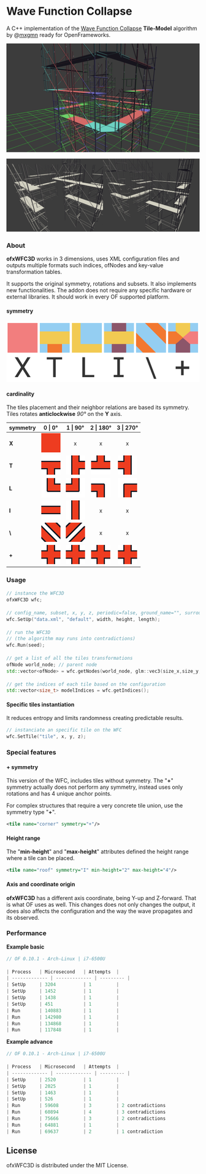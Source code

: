 # Wave Function Collapse

A C++ implementation of the [Wave Function Collapse](https://github.com/mxgmn/WaveFunctionCollapse) **Tile-Model** algorithm by @[mxgmn](https://github.com/mxgmn) ready for OpenFrameworks.

![wfc_git_01](./images/wfc_git_01.png)

![wfc_git_02](./images/wfc_git_02.png)



### About

**ofxWFC3D** works in 3 dimensions, uses XML configuration files and outputs multiple formats such indices, ofNodes and key-value transformation tables.

It supports the original symmetry, rotations and subsets. It also implements new functionalities. The addon does not require any specific hardware or external libraries. It should work in every OF supported platform.



#### symmetry

#### ![symmetry](./images/symmetry.png)



#### cardinality

The tiles placement and their neighbor relations are based its symmetry.
Tiles rotates **anticlockwise** *90°* on the **Y** axis.

| symmetry |                           0 \| 0°                            |                           1 \| 90°                           |                          2 \| 180°                           |                          3 \| 270°                           |
| -------- | :----------------------------------------------------------: | :----------------------------------------------------------: | :----------------------------------------------------------: | :----------------------------------------------------------: |
| **X**    | ![x_0](./images/x_0.jpg) |                              x                               |                              x                               |                              x                               |
| **T**    | ![T_0](./images/T_0.jpg) | ![T_1](./images/T_1.jpg) | ![T_2](./images/T_2.jpg) | ![T_3](./images/T_3.jpg) |
| **L**    | ![L_0](./images/L_0.jpg) | ![L_1](./images/L_1.jpg) | ![L_2](./images/L_2.jpg) | ![L_3](./images/L_3.jpg) |
| **I**    | ![I_0](./images/I_0.jpg) | ![I_1](./images/I_1.jpg) |                              x                               |                              x                               |
| **\\**   | ![d_0](./images/d_0.jpg) | ![d_1](./images/d_1.jpg) |                              x                               |                              x                               |
| **+**    | ![plus_0](./images/plus_0.jpg) | ![plus_0](./images/plus_0.jpg) | ![plus_0](./images/plus_0.jpg) | ![plus_0](./images/plus_0.jpg) |




### Usage

```c++
// instance the WFC3D
ofxWFC3D wfc;

// config_name, subset, x, y, z, periodic=false, ground_name="", surround_name=""
wfc.SetUp("data.xml", "default", width, height, length);

// run the WFC3D
// (the algorithm may runs into contradictions)
wfc.Run(seed);

// get a list of all the tiles transformations
ofNode world_node; // parent node
std::vector<ofNode> = wfc.getNodes(world_node, glm::vec3(size_x,size_y,size_z));

// get the indices of each tile based on the configuration
std::vector<size_t> modelIndices = wfc.getIndices();

```



#### Specific tiles instantiation

It reduces entropy and limits randomness creating predictable results.

```c++
// instanciate an specific tile on the WFC
wfc.SetTile("tile", x, y, z); 
```



### Special features

#### + symmetry

This version of the WFC, includes tiles without symmetry.
The "**+**" symmetry actually does not perform any symmetry, instead uses only rotations and has 4 unique anchor points.

For complex structures that require a very concrete tile union, use the symmetry type "**+**".

```xml
<tile name="corner" symmetry="+"/>
```



#### Height range

The "**min-height**" and "**max-height**"  attributes defined the height range where a tile can be placed.

```xml
<tile name="roof" symmetry="I" min-height="2" max-height="4"/>
```



#### Axis and coordinate origin

**ofxWFC3D** has a different axis coordinate, being Y-up and Z-forward. That is what OF uses as well. This changes does not only changes the output, it does also affects the configuration and the way the wave propagates and its observed.



### Performance

**Example basic** 

```javascript
// OF 0.10.1 - Arch-Linux | i7-6500U

| Process	| Microsecond   | Attempts  |
| ------------- | ------------- | --------- |
| SetUp		| 3204          | 1         |
| SetUp		| 1452          | 1         |
| SetUp		| 1438          | 1         |
| SetUp		| 451           | 1         |
| Run		| 140883        | 1         |
| Run		| 142980        | 1         |
| Run		| 134868        | 1         |
| Run		| 117848        | 1         |
```



**Example advance** 

```javascript
// OF 0.10.1 - Arch-Linux | i7-6500U

| Process	| Microsecond   | Attempts  |
| ------------- | ------------- | --------- |
| SetUp		| 2520          | 1         |
| SetUp		| 2025          | 1         |
| SetUp		| 1463          | 1         |
| SetUp		| 526           | 1         |
| Run		| 59608         | 3         | 2 contradictions
| Run		| 60894         | 4         | 3 contradictions
| Run		| 75666         | 3         | 2 contradictions
| Run		| 64881         | 1         |
| Run		| 69637         | 2         | 1 contradiction
```



## License

ofxWFC3D is distributed under the MIT License.
